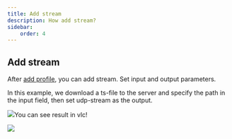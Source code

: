 ```yaml
---
title: Add stream
description: How add stream?
sidebar:
    order: 4
---
```

## Add stream

After [add profile](add-profile), you can add stream. Set input and output parameters.

In this example, we download a ts-file to the server and specify the path in the input field, then set udp-stream as the output.

![](https://cesbo.b-cdn.net/senta/help/streamer/set-prof.png)You can see result in vlc!

![](https://cesbo.b-cdn.net/senta/help/streamer/matras.png)
